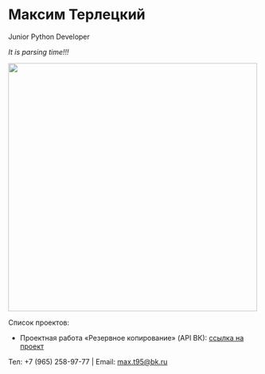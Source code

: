 # Максим Терлецкий

Junior Python Developer

_It is parsing time!!!_

<img src="https://sun9-77.userapi.com/impf/slsu7pie_Z-PTnNOqfiPr8aWVKjMnYf-qYT4wg/D0Xp-iJ1dYw.jpg?size=1065x1080&quality=95&sign=2034f0880097b589ea8ba8cb7962eafa&type=album" width="500" height="500">

Список проектов:
- Проектная работа «Резервное копирование» (API ВК): [ссылка на проект](https://github.com/maxter9595/API_VK_Project)


Тел: +7 (965) 258-97-77 | Email: max.t95@bk.ru
